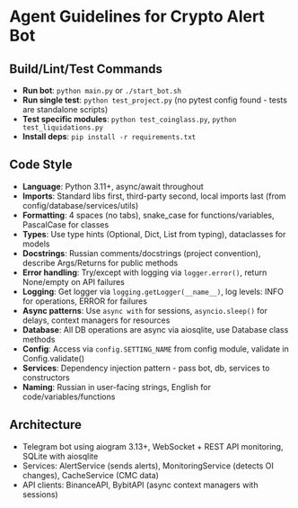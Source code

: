 # Agent Guidelines for Crypto Alert Bot

## Build/Lint/Test Commands
- **Run bot**: `python main.py` or `./start_bot.sh`
- **Run single test**: `python test_project.py` (no pytest config found - tests are standalone scripts)
- **Test specific modules**: `python test_coinglass.py`, `python test_liquidations.py`
- **Install deps**: `pip install -r requirements.txt`

## Code Style
- **Language**: Python 3.11+, async/await throughout
- **Imports**: Standard libs first, third-party second, local imports last (from config/database/services/utils)
- **Formatting**: 4 spaces (no tabs), snake_case for functions/variables, PascalCase for classes
- **Types**: Use type hints (Optional, Dict, List from typing), dataclasses for models
- **Docstrings**: Russian comments/docstrings (project convention), describe Args/Returns for public methods
- **Error handling**: Try/except with logging via `logger.error()`, return None/empty on API failures
- **Logging**: Get logger via `logging.getLogger(__name__)`, log levels: INFO for operations, ERROR for failures
- **Async patterns**: Use `async with` for sessions, `asyncio.sleep()` for delays, context managers for resources
- **Database**: All DB operations are async via aiosqlite, use Database class methods
- **Config**: Access via `config.SETTING_NAME` from config module, validate in Config.validate()
- **Services**: Dependency injection pattern - pass bot, db, services to constructors
- **Naming**: Russian in user-facing strings, English for code/variables/functions

## Architecture
- Telegram bot using aiogram 3.13+, WebSocket + REST API monitoring, SQLite with aiosqlite
- Services: AlertService (sends alerts), MonitoringService (detects OI changes), CacheService (CMC data)
- API clients: BinanceAPI, BybitAPI (async context managers with sessions)
